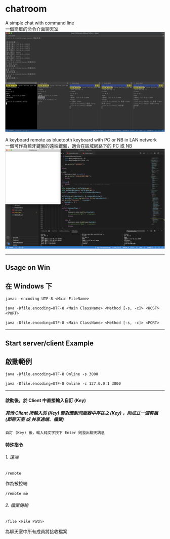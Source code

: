 # chatroom

A simple chat with command line\
一個簡單的命令介面聊天室
![image](https://raw.githubusercontent.com/coreyhao0313/chatroom/master/example.png)

A keyboard remote as bluetooth keyboard with PC or NB in LAN network\
一個可作為藍牙鍵盤的遠端鍵盤，適合在區域網路下的 PC 或 NB
![image](https://raw.githubusercontent.com/coreyhao0313/chatroom/master/example_remote.png)

---

## Usage on Win
## 在 Windows 下

```
javac -encoding UTF-8 <Main FileName>
```

```
java -Dfile.encoding=UTF-8 <Main ClassName> <Method [-s, -c]> <HOST> <PORT>
```

```
java -Dfile.encoding=UTF-8 <Main ClassName> <Method [-s, -c]> <PORT>
```

---

## Start server/client Example
## 啟動範例

```
java -Dfile.encoding=UTF-8 Online -s 3000
```

```
java -Dfile.encoding=UTF-8 Online -c 127.0.0.1 3000
```

---

#### 啟動後，於 Client 中直接輸入自訂 (Key)
##### 其他 Client 所輸入的 (Key) 若對應到伺服器中存在之 (Key) ，則成立一個群組 (即聊天室 或 共享遠端、檔案)
```
自訂 (Key) 後，輸入純文字按下 Enter 則發出聊天訊息
```

#### 特殊指令

###### 1. 遠端

```
/remote
```
作為被控端

```
/remote me
```

###### 2. 檔案傳輸

```
/file <File Path>
```
為聊天室中所有成員將接收檔案